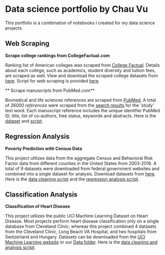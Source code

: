 # Data science portfolio by Chau Vu
This portfolio is a combination of notebooks I created for my data science projects.

## Web Scraping

**Scrape college rankings from CollegeFactual.com**

Ranking list of American colleges was scraped from [College Factual](https://www.collegefactual.com/rankings/best-colleges/). Details about each college, such as academics, student diversity and tuition fees, are scraped as well. View and download the scraped college datasets from [here](https://github.com/chauvu/chauvu.github.io/tree/main/Data/college_factual). Script for web scraping is provided [here](https://github.com/chauvu/chauvu.github.io/blob/main/Notebooks/scrape_CollegeFactual.ipynb).

** Scrape manuscripts from PubMed.com**

Biomedical and life sciences references are scraped from [PubMed](https://pubmed.ncbi.nlm.nih.gov/). A total of *26000 references* were scraped from the [search results]('https://www.ncbi.nlm.nih.gov/pubmed?term=Study%5BText%20Word%5D') for the *'study'* text word. Each manuscript reference includes the unique identifier PubMed ID, title, list of co-authors, free status, keywords and abstracts. Here is the [dataset](https://github.com/chauvu/chauvu.github.io/tree/main/Data/pubmed) and [script](https://github.com/chauvu/chauvu.github.io/blob/main/Notebooks/scrape_PubMed.ipynb).

## Regression Analysis

**Poverty Prediction with Census Data**

This project utilizes data from the aggregate Census and Behavioral Risk Factor data from different counties in the United States from 2003-2018. A total of 9 datasets were downloaded from federal government websites and combined into a single dataset for analysis. Download datasets from [here](https://github.com/chauvu/chauvu.github.io/tree/main/Data/census). Here is the [data cleaning script](https://github.com/chauvu/chauvu.github.io/blob/main/Notebooks/census_data_cleaning.ipynb) and the [regression analysis script](https://github.com/chauvu/chauvu.github.io/blob/main/Notebooks/census_regression.ipynb).

## Classification Analysis

**Classification of Heart Disease**

This project utilizes the public UCI Machine Learning Dataset on Heart Disease. Most projects perform heart disease classification only on a single database from Cleveland Clinic; whereas this project combined 4 datasets from the Cleveland Clinic, Long Beach VA Hospital, and two hospitals from Switzerland and Hungary. Datasets can be downloaded from the [UCI Machine Learning website](https://archive.ics.uci.edu/ml/datasets/heart+disease) or our [Data folder](https://github.com/chauvu/chauvu.github.io/tree/main/Data/heart_disease). Here is the [data cleaning and analysis script](https://github.com/chauvu/chauvu.github.io/blob/main/Notebooks/heart_disease_classification.ipynb).

